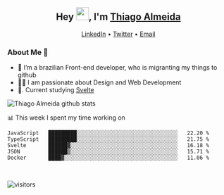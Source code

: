 

<h2 align="center">Hey <img src="https://github.com/TheDudeThatCode/TheDudeThatCode/blob/master/Assets/Hi.gif" width="29px">, I'm <a href="https://www.linkedin.com/in/thiago-almeida-69785569/">Thiago Almeida</a></h2>
<p align="center">
  <a href="https://www.linkedin.com/in/thiago-almeida-69785569/">LinkedIn</a> •
  <a href="https://twitter.com/thiagoloal">Twitter</a> •
  <a href="mailto:thiagoloal@gmail.com">Email</a>
</p>

### About Me 🚀
- 🌱  I’m a brazilian Front-end developer, who is migranting my things to github</br>
- 👨‍💻  I am passionate about Design and Web Development</br>
- 📖. Current studying [Svelte](https://svelte.dev/)&nbsp;&nbsp;

![Thiago Almeida github stats](https://github-readme-stats.vercel.app/api?username=thiagoloal&show_icons=true&hide_border=true)&nbsp;&nbsp;

📊 This week I spent my time working on
<!--START_SECTION:waka-->
```text
JavaScript   █████████░░░░░░░░░░░░░░░░░░░░░░░░░░░░░░░░   22.20 % 
TypeScript   █████████░░░░░░░░░░░░░░░░░░░░░░░░░░░░░░░░   21.75 % 
Svelte       ██████▓░░░░░░░░░░░░░░░░░░░░░░░░░░░░░░░░░░   16.18 % 
JSON         ██████▒░░░░░░░░░░░░░░░░░░░░░░░░░░░░░░░░░░   15.71 % 
Docker       ████▓░░░░░░░░░░░░░░░░░░░░░░░░░░░░░░░░░░░░   11.06 % 
```
<!--END_SECTION:waka-->

<br />

![visitors](https://visitor-badge.laobi.icu/badge?page_id=thiagoloal.thiagoloal)
